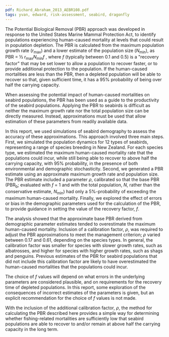 ```yaml
---
pdf: Richard_Abraham_2013_AEBR108.pdf
tags: yvan, edward, risk-assessment, seabird, dragonfly
---
```

The Potential Biological Removal (PBR) approach was developed in response to the United States
Marine Mammal Protection Act, to identify populations experiencing human-caused mortality at levels
that could result in population depletion. The PBR is calculated from the maximum population growth
rate (*r*<sub>max</sub>) and a lower estimate of the population size (*N*<sub>min</sub>), as PBR = &#189; *r*<sub>max</sub>*N*<sub>min</sub>*f* , where *f* (typically
between 0.1 and 0.5) is a "recovery factor" that may be set lower to allow a population to recover faster, or
to provide additional protection to the population. If the human-caused mortalities are less than the PBR,
then a depleted population will be able to recover so that, given sufficient time, it has a 95% probability
of being over half the carrying capacity.

When assessing the potential impact of human-caused mortalities on seabird populations, the PBR has
been used as a guide to the productivity of the seabird populations. Applying the PBR to seabirds is
difficult as neither the maximum growth rate nor the total population size can be directly measured.
Instead, approximations must be used that allow estimation of these parameters from readily available
data.

In this report, we used simulations of seabird demography to assess the accuracy of these approximations.
This approach involved three main steps. First, we simulated the population dynamics for 12 types of
seabirds, representing a range of species breeding in New Zealand. For each species type, we estimated
the maximum human-caused mortality rate that the populations could incur, while still being able to
recover to above half the carrying capacity, with 95% probability, in the presence of both environmental
and demographic stochasticity. Second, we generated a PBR estimate using an approximate maximum
growth rate and population size. The PBR estimate included a parameter *&#961;*, calibrated so that the
base PBR (PBR<sub>b</sub>; evaluated with *f* = 1 and with the total population, *N*, rather than the conservative
estimate, *N*<sub>min</sub>) had only a 5%-probability of exceeding the maximum human-caused mortality. Finally,
we explored the effect of errors or bias in the demographic parameters used for the calculation of the
PBR, to provide guidance in setting the value of the recovery factor, *f*.

The analysis showed that the approximate base PBR derived from demographic parameter estimates
tended to overestimate the maximum human-caused mortality. Inclusion of a calibration factor, *&#961;*, was
required to adjust the PBR approximations to meet the management criterion; *&#961;* varied between 0.17
and 0.61, depending on the species types. In general, the calibration factor was smaller for species with
slower growth rates, such as albatrosses, and higher for species with higher growth rates, such as shags
and penguins. Previous estimates of the PBR for seabird populations that did not include this calibration
factor are likely to have overestimated the human-caused mortalities that the populations could incur.

The choice of *f* values will depend on what errors in the underlying parameters are considered plausible,
and on requirements for the recovery time of depleted populations. In this report, some exploration of
the consequences of incorrect estimates of the parameters is given, but an explicit recommendation for
the choice of *f* values is not made.

With the inclusion of the additional calibration factor, *&#961;*, the method for calculating the PBR described
here provides a simple way for determining whether fishing-related mortalities are sufficiently low that
seabird populations are able to recover to and/or remain at above half the carrying capacity in the long
term.
